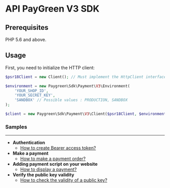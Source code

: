 # API PayGreen V3 SDK

## Prerequisites

PHP 5.6 and above.

## Usage

First, you need to initialize the HTTP client:
```php
$psr18Client = new Client(); // Must implement the HttpClient interface

$environment = new Paygreen\Sdk\Payment\V3\Environment(
    'YOUR_SHOP_ID',
    'YOUR_SECRET_KEY',
    'SANDBOX' // Possible values : PRODUCTION, SANDBOX
);

$client = new Paygreen\Sdk\Payment\V3\Client($psr18Client, $environment);
```

### Samples

---

- **Authentication**
  - [How to create Bearer access token?](https://github.com/PayGreen/paygreen-php/blob/master/docs/v3/Payment/CreateBearerAccessToken.md)
- **Make a payment**
  - [How to make a payment order?](https://github.com/PayGreen/paygreen-php/blob/master/docs/v3/Payment/MakePaymentOrder.md)
- **Adding payment script on your website**
  - [How to display a payment?](https://github.com/PayGreen/paygreen-php/blob/master/docs/v3/Payment/IntegratePaymentScript.md)
- **Verify the public key validity**
  - [How to check the validity of a public key?](https://github.com/PayGreen/paygreen-php/blob/master/docs/v3/Payment/CheckPublicKeyValidity.md)

